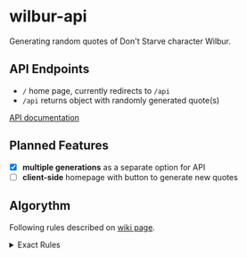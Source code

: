 # wilbur-api

Generating random quotes of Don't Starve character Wilbur.

## API Endpoints

- `/` home page, currently redirects to `/api`
- `/api` returns object with randomly generated quote(s)

[API documentation](/doc/API.md)

## Planned Features

- [x] **multiple generations** as a separate option for API
- [ ] **client-side** homepage with button to generate new quotes

## Algorythm

Following rules described on [wiki page](https://dontstarve.fandom.com/wiki/Wilbur/Quotes "Wilbur (Quotes) | Don't Starve Wiki | Fandom").

<details>
<summary>Exact Rules</summary>
<blockquote>

The quotes are generated with 1 to 6 "words", each of which contain 2 to 5 characters.

- The first character in each word is always an "O".
- The next 1 to 3 characters consist of an "o" (70% chance) or an "a".
- There is a 1/3 chance the word ends there, if not the last character will be either an "e" or an "h" with equal chance.

Between each word, there is a 60% chance that there will only be a space. Otherwise, with equal likelihood, a comma, a period, a question mark or an exclamation mark can be placed.

After all the words, the "sentence" will end with a period, a question mark or an exclamation mark with equal chance for each.

</blockquote>
</details>
